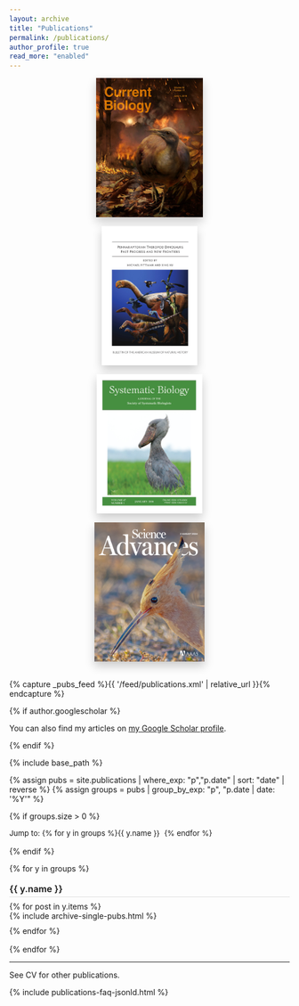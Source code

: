 ```yaml
---
layout: archive
title: "Publications"
permalink: /publications/
author_profile: true
read_more: "enabled"
---
```


<style>
/* === Anchor offset for sticky header === */
.pub-year { 
  scroll-margin-top: 96px; 
}
.pub-year:target::before {
  content: "";
  display: block;
  height: 96px;
  margin-top: -96px;
}

/* Jump nav + year headings */
.pubs-jump { margin: .5rem 0 1rem 0; font-size: .95em; }
.pubs-jump a { text-decoration: none; margin-right: .6em; }

/* Year headings */
.pub-year {
  margin: 1.1rem 0 .55rem 0;
  border-bottom: 1px solid #ddd;
  padding-bottom: .25rem;
  font-weight: 600;
}

/* List spacing */
.pub-list { list-style: none; margin: 0 0 1rem 0; padding: 0; }
.pub-list > li { margin: 0 0 .6rem 0; }

/* Publication item formatting */
.archive__item { gap: .9rem; }
.archive__item-details { flex-grow: 1; width: auto; }

.archive__item-title {
  margin-bottom: .12rem;
  line-height: 1.25;
  font-weight: 600;
}
.archive__item-title a { text-decoration: none; }
.archive__item-title a:hover { text-decoration: underline; }

.archive__item-details p {
  margin: .15rem 0 .25rem 0;
  font-size: .95em;
  color: #555;
  line-height: 1.45;
}

/* Icons */
.archive__item-details a .fa,
.archive__item-details a .fas,
.archive__item-details a .fab {
  opacity: .8;
  transform: translateY(0);
  transition: opacity .12s ease, transform .12s ease;
}
.archive__item-details a:hover .fa,
.archive__item-details a:hover .fas,
.archive__item-details a:hover .fab {
  opacity: 1;
  transform: translateY(-1px);
}

/* Altmetric column */
.archive__item-altmetric { width: 15%; min-width: 140px; }
@media (max-width: 860px) {
  .archive__item { flex-direction: column; align-items: flex-start; }
  .archive__item-altmetric { width: 100%; padding-left: 0; margin: .35rem 0 0 0; }
}

/* Cover image row - improved layout */
.pub-covers {
  display: grid;
  grid-template-columns: repeat(auto-fit, minmax(250px, 1fr));
  gap: 1rem;
  max-width: 70%;
  margin: 0 auto 2rem auto; /* center and add spacing below */
  justify-items: center;
}

.pub-covers a {
  display: flex;
  justify-content: center;
}

.pub-covers img {
  max-height: 250px;
  width: auto;
  max-width: 100%;
  box-shadow: 0 8px 16px rgba(0,0,0,0.2);
  transition: box-shadow 0.3s ease;
}

.pub-covers img:hover {
  box-shadow: 0 12px 24px rgba(0,0,0,0.3);
}

@media (max-width: 720px) {
  .pub-covers {
    grid-template-columns: 1fr;
    max-width: 90%;
  }
}
</style>

<figure class="pub-covers">
  <a href="https://doi.org/10.1016/j.cub.2018.04.062" target="_blank" rel="noopener">
    <img src="https://github.com/jakeberv/jakeberv.github.io/raw/master/images/research/CurrBio.jpg" alt="Current Biology cover">
  </a>
  <a href="http://digitallibrary.amnh.org/handle/2246/7237" target="_blank" rel="noopener">
    <img src="https://github.com/jakeberv/jakeberv.github.io/raw/master/images/research/amnh_bulletin.jpg" alt="AMNH Bulletin cover">
  </a>
  <a href="https://doi.org/10.1093/sysbio/syx064" target="_blank" rel="noopener">
    <img src="https://github.com/jakeberv/jakeberv.github.io/raw/master/images/research/syst_biol.jpg" alt="Systematic Biology cover">
  </a>
  <a href="https://doi.org/10.1126/sciadv.adp0114" target="_blank" rel="noopener">
    <img src="https://github.com/jakeberv/jakeberv.github.io/raw/master/images/research/science_advances.jpg" alt="Science Advances cover">
  </a>
</figure>

{% capture _pubs_feed %}{{ '/feed/publications.xml' | relative_url }}{% endcapture %}
<link rel="alternate" type="application/atom+xml" title="Publications — {{ site.title }}" href="{{ _pubs_feed }}">

{% if author.googlescholar %}
<p>You can also find my articles on <a href="{{ author.googlescholar }}" target="_blank" rel="noopener">my Google Scholar profile</a>.</p>
{% endif %}

{% include base_path %}

{% assign pubs = site.publications | where_exp: "p","p.date" | sort: "date" | reverse %}
{% assign groups = pubs | group_by_exp: "p", "p.date | date: '%Y'" %}

{% if groups.size > 0 %}
<p class="pubs-jump">Jump to:
{% for y in groups %}<a href="#y{{ y.name }}">{{ y.name }}</a>{% endfor %}
</p>
{% endif %}

{% for y in groups %}
<h3 id="y{{ y.name }}" class="pub-year">{{ y.name }}</h3>
<ul class="pub-list">
{% for post in y.items %}
  <li>{% include archive-single-pubs.html %}</li>
{% endfor %}
</ul>
{% endfor %}

<hr>

<p>See CV for other publications.</p>

{% include publications-faq-jsonld.html %}